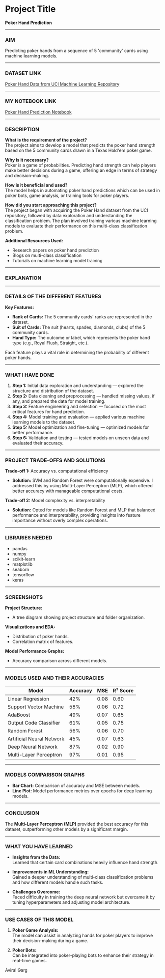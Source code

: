 # Project Title  
**Poker Hand Prediction**

---

### AIM  
Predicting poker hands from a sequence of 5 'community' cards using machine learning models.

---

### DATASET LINK  
[Poker Hand Data from UCI Machine Learning Repository](https://archive.ics.uci.edu/ml/datasets/Poker+Hand)

---

### MY NOTEBOOK LINK  
[Poker Hand Prediction Notebook](#)

---

### DESCRIPTION  
**What is the requirement of the project?**  
The project aims to develop a model that predicts the poker hand strength based on the 5 community cards drawn in a Texas Hold'em poker game.

**Why is it necessary?**  
Poker is a game of probabilities. Predicting hand strength can help players make better decisions during a game, offering an edge in terms of strategy and decision-making.

**How is it beneficial and used?**  
The model helps in automating poker hand predictions which can be used in poker bots, game analysis, or training tools for poker players.

**How did you start approaching this project?**  
The project began with acquiring the Poker Hand dataset from the UCI repository, followed by data exploration and understanding the classification problem. The plan involved training various machine learning models to evaluate their performance on this multi-class classification problem.

**Additional Resources Used:**  
- Research papers on poker hand prediction
- Blogs on multi-class classification
- Tutorials on machine learning model training

---

### EXPLANATION

---

### DETAILS OF THE DIFFERENT FEATURES  
**Key Features:**
- **Rank of Cards:** The 5 community cards' ranks are represented in the dataset.
- **Suit of Cards:** The suit (hearts, spades, diamonds, clubs) of the 5 community cards.
- **Hand Type:** The outcome or label, which represents the poker hand type (e.g., Royal Flush, Straight, etc.).

Each feature plays a vital role in determining the probability of different poker hands. 

---

### WHAT I HAVE DONE  

1. **Step 1:** Initial data exploration and understanding — explored the structure and distribution of the dataset.
2. **Step 2:** Data cleaning and preprocessing — handled missing values, if any, and prepared the data for model training.
3. **Step 3:** Feature engineering and selection — focused on the most critical features for hand prediction.
4. **Step 4:** Model training and evaluation — applied various machine learning models to the dataset.
5. **Step 5:** Model optimization and fine-tuning — optimized models for better performance.
6. **Step 6:** Validation and testing — tested models on unseen data and evaluated their accuracy.

---

### PROJECT TRADE-OFFS AND SOLUTIONS  
**Trade-off 1:** Accuracy vs. computational efficiency  
- **Solution:** SVM and Random Forest were computationally expensive. I addressed this by using Multi-Layer Perceptron (MLP), which offered better accuracy with manageable computational costs.

**Trade-off 2:** Model complexity vs. interpretability  
- **Solution:** Opted for models like Random Forest and MLP that balanced performance and interpretability, providing insights into feature importance without overly complex operations.

---

### LIBRARIES NEEDED  
- pandas  
- numpy  
- scikit-learn  
- matplotlib  
- seaborn  
- tensorflow  
- keras

---

### SCREENSHOTS  
**Project Structure:**  
- A tree diagram showing project structure and folder organization.

**Visualizations and EDA:**  
- Distribution of poker hands.
- Correlation matrix of features.

**Model Performance Graphs:**  
- Accuracy comparison across different models.

---

### MODELS USED AND THEIR ACCURACIES  

| Model                   | Accuracy | MSE  | R² Score |  
|--------------------------|----------|------|----------|  
| Linear Regression         | 42%      | 0.08 | 0.60     |  
| Support Vector Machine    | 58%      | 0.06 | 0.72     |  
| AdaBoost                  | 49%      | 0.07 | 0.65     |  
| Output Code Classifier    | 61%      | 0.05 | 0.75     |  
| Random Forest             | 56%      | 0.06 | 0.70     |  
| Artificial Neural Network | 45%      | 0.07 | 0.63     |  
| Deep Neural Network       | 87%      | 0.02 | 0.90     |  
| Multi-Layer Perceptron    | 97%      | 0.01 | 0.95     |

---

### MODELS COMPARISON GRAPHS  
- **Bar Chart:** Comparison of accuracy and MSE between models.
- **Line Plot:** Model performance metrics over epochs for deep learning models.

---

### CONCLUSION  
The **Multi-Layer Perceptron (MLP)** provided the best accuracy for this dataset, outperforming other models by a significant margin.

---

### WHAT YOU HAVE LEARNED  
- **Insights from the Data:**  
  Learned that certain card combinations heavily influence hand strength.
  
- **Improvements in ML Understanding:**  
  Gained a deeper understanding of multi-class classification problems and how different models handle such tasks.
  
- **Challenges Overcome:**  
  Faced difficulty in training the deep neural network but overcame it by tuning hyperparameters and adjusting model architecture.

---

### USE CASES OF THIS MODEL  
1. **Poker Game Analysis:**  
   The model can assist in analyzing hands for poker players to improve their decision-making during a game.

2. **Poker Bots:**  
   Can be integrated into poker-playing bots to enhance their strategy in real-time games.

 
Aviral Garg
